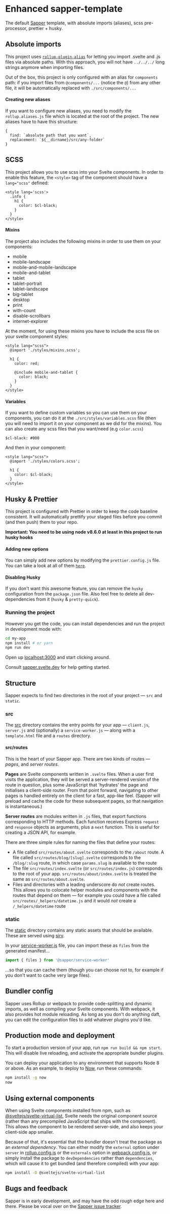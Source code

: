 # Enhanced sapper-template

The default [Sapper](https://github.com/sveltejs/sapper) template, with absolute imports (aliases), scss pre-processor, prettier + husky.

## Absolute imports

This project uses [`rollup-plugin-alias`](https://github.com/rollup/rollup-plugin-alias) for letting you import .svelte and .js files via absolute paths. With this approach, you will not have `../../../` long strings anymore when importing files.

Out of the box, this project is only configured with an alias for `components` path: if you import files from `@components/...` (notice the `@`) from any other file, it will be automatically replaced with `./src/components/...`

#### Creating new aliases

If you want to configure new aliases, you need to modify the `rollup.aliases.js` file which is located at the root of the project. The new aliases have to have this structure:

```
{
  find: `absolute path that you want`,
  replacement: `${__dirname}/src/any-folder`
}
```

## SCSS

This project allows you to use scss into your Svelte components. In order to enable this feature, the `<style>` tag of the component should have a `lang="scss"` defined:

```
<style lang='scss'>
  .info {
    h1 {
      color: $cl-black;
    }
  }
</style>
```

#### Mixins

The project also includes the following mixins in order to use them on your components:

- mobile
- mobile-landscape
- mobile-and-mobile-landscape
- mobile-and-tablet
- tablet
- tablet-portrait
- tablet-landscape
- big-tablet
- desktop
- print
- with-count
- disable-scrollbars
- internet-explorer

At the moment, for using these mixins you have to include the scss file on your svelte component styles:

```
<style lang="scss">
  @import './styles/mixins.scss';

  h1 {
    color: red;

    @include mobile-and-tablet {
      color: black;
    }
  }
</style>
```

#### Variables

If you want to define custom variables so you can use them on your components, you can do it at the `./src/styles/variables.scss` file (then you will need to import it on your component as we did for the mixins). You can also create any scss files that you want/need (e.g `color.scss`)

```
$cl-black: #000
```

And then in your component:

```
<style lang="scss">
  @import './styles/colors.scss';

  h1 {
    color: $cl-black;
  }
</style>
```

## Husky & Prettier

This project is configured with Prettier in order to keep the code baseline consistent. It will automatically prettify your staged files before you commit (and then push) them to your repo.

**Important: You need to be using node v8.6.0 at least in this project to run husky hooks**

#### Adding new options

You can simply add new options by modifying the `prettier.config.js` file. You can take a look at all of them [`here`](https://prettier.io/docs/en/options.html).

#### Disabling Husky

If you don't want this awesome feature, you can remove the `husky` configuration from the `package.json` file. Also feel free to delete all dev-dependencies from it (`husky` & `pretty-quick`).

### Running the project

However you get the code, you can install dependencies and run the project in development mode with:

```bash
cd my-app
npm install # or yarn
npm run dev
```

Open up [localhost:3000](http://localhost:3000) and start clicking around.

Consult [sapper.svelte.dev](https://sapper.svelte.dev) for help getting started.

## Structure

Sapper expects to find two directories in the root of your project — `src` and `static`.

### src

The [src](src) directory contains the entry points for your app — `client.js`, `server.js` and (optionally) a `service-worker.js` — along with a `template.html` file and a `routes` directory.

#### src/routes

This is the heart of your Sapper app. There are two kinds of routes — _pages_, and _server routes_.

**Pages** are Svelte components written in `.svelte` files. When a user first visits the application, they will be served a server-rendered version of the route in question, plus some JavaScript that 'hydrates' the page and initialises a client-side router. From that point forward, navigating to other pages is handled entirely on the client for a fast, app-like feel. (Sapper will preload and cache the code for these subsequent pages, so that navigation is instantaneous.)

**Server routes** are modules written in `.js` files, that export functions corresponding to HTTP methods. Each function receives Express `request` and `response` objects as arguments, plus a `next` function. This is useful for creating a JSON API, for example.

There are three simple rules for naming the files that define your routes:

- A file called `src/routes/about.svelte` corresponds to the `/about` route. A file called `src/routes/blog/[slug].svelte` corresponds to the `/blog/:slug` route, in which case `params.slug` is available to the route
- The file `src/routes/index.svelte` (or `src/routes/index.js`) corresponds to the root of your app. `src/routes/about/index.svelte` is treated the same as `src/routes/about.svelte`.
- Files and directories with a leading underscore do _not_ create routes. This allows you to colocate helper modules and components with the routes that depend on them — for example you could have a file called `src/routes/_helpers/datetime.js` and it would _not_ create a `/_helpers/datetime` route

### static

The [static](static) directory contains any static assets that should be available. These are served using [sirv](https://github.com/lukeed/sirv).

In your [service-worker.js](src/service-worker.js) file, you can import these as `files` from the generated manifest...

```js
import { files } from '@sapper/service-worker'
```

...so that you can cache them (though you can choose not to, for example if you don't want to cache very large files).

## Bundler config

Sapper uses Rollup or webpack to provide code-splitting and dynamic imports, as well as compiling your Svelte components. With webpack, it also provides hot module reloading. As long as you don't do anything daft, you can edit the configuration files to add whatever plugins you'd like.

## Production mode and deployment

To start a production version of your app, run `npm run build && npm start`. This will disable live reloading, and activate the appropriate bundler plugins.

You can deploy your application to any environment that supports Node 8 or above. As an example, to deploy to [Now](https://zeit.co/now), run these commands:

```bash
npm install -g now
now
```

## Using external components

When using Svelte components installed from npm, such as [@sveltejs/svelte-virtual-list](https://github.com/sveltejs/svelte-virtual-list), Svelte needs the original component source (rather than any precompiled JavaScript that ships with the component). This allows the component to be rendered server-side, and also keeps your client-side app smaller.

Because of that, it's essential that the bundler doesn't treat the package as an _external dependency_. You can either modify the `external` option under `server` in [rollup.config.js](rollup.config.js) or the `externals` option in [webpack.config.js](webpack.config.js), or simply install the package to `devDependencies` rather than `dependencies`, which will cause it to get bundled (and therefore compiled) with your app:

```bash
npm install -D @sveltejs/svelte-virtual-list
```

## Bugs and feedback

Sapper is in early development, and may have the odd rough edge here and there. Please be vocal over on the [Sapper issue tracker](https://github.com/sveltejs/sapper/issues).

